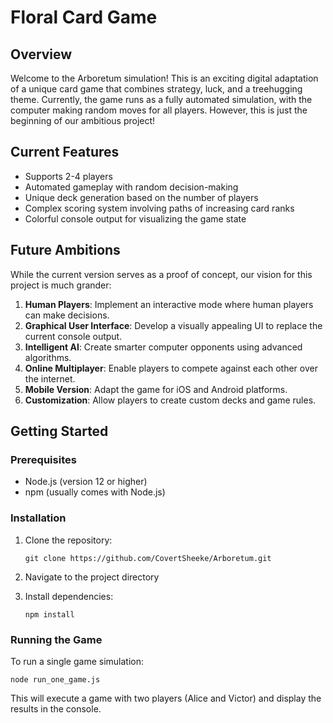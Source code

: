 # Floral Card Game

## Overview

Welcome to the Arboretum simulation! This is an exciting digital adaptation of a unique card game that combines strategy, luck, and a treehugging theme. Currently, the game runs as a fully automated simulation, with the computer making random moves for all players. However, this is just the beginning of our ambitious project!

## Current Features

- Supports 2-4 players
- Automated gameplay with random decision-making
- Unique deck generation based on the number of players
- Complex scoring system involving paths of increasing card ranks
- Colorful console output for visualizing the game state

## Future Ambitions

While the current version serves as a proof of concept, our vision for this project is much grander:

1. **Human Players**: Implement an interactive mode where human players can make decisions.
2. **Graphical User Interface**: Develop a visually appealing UI to replace the current console output.
3. **Intelligent AI**: Create smarter computer opponents using advanced algorithms.
4. **Online Multiplayer**: Enable players to compete against each other over the internet.
5. **Mobile Version**: Adapt the game for iOS and Android platforms.
6. **Customization**: Allow players to create custom decks and game rules.

## Getting Started

### Prerequisites

- Node.js (version 12 or higher)
- npm (usually comes with Node.js)

### Installation

1. Clone the repository:

   ```
   git clone https://github.com/CovertSheeke/Arboretum.git
   ```

2. Navigate to the project directory

3. Install dependencies:
   ```
   npm install
   ```

### Running the Game

To run a single game simulation:

```
node run_one_game.js
```

This will execute a game with two players (Alice and Victor) and display the results in the console.
